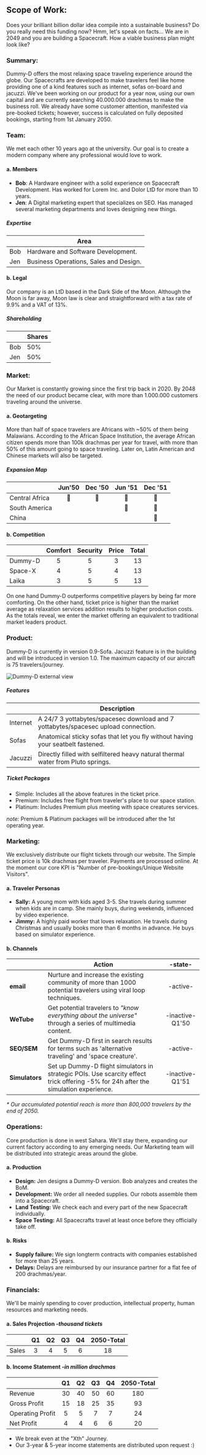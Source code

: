 ## Scope of Work:
Does your brilliant billion dollar idea compile into a sustainable business? Do you really need this funding now? 
Hmm, let's speak on facts... We are in 2049 and you are building a Spacecraft. 
How a viable business plan might look like?

### Summary:

Dummy-D offers the most relaxing space traveling experience around the globe. Our Spacecrafts are developed to make travelers feel like home providing one of a kind features such as internet, sofas on-board and jacuzzi. We've been working on our product for a year now, using our own capital and are currently searching 40.000.000 drachmas to make the business roll. We already have some customer attention, manifested via pre-booked tickets; however, success is calculated on fully deposited bookings, starting from 1st January 2050.

### Team:

We met each other 10 years ago at the university. Our goal is to create a modern company where any professional would love to work.

#### a. Members   

*   **Bob**: A Hardware engineer with a solid experience on Spacecraft Development. Has worked for Lorem Inc. and Dolor LtD for more than 10 years.
*   **Jen**: A Digital marketing expert that specializes on SEO. Has managed several marketing departments and loves designing new things.

##### Expertise
|          |               Area                    |   
|----------|---------------------------------------|
| Bob      | Hardware and Software Development.    |
| Jen      | Business Operations, Sales and Design.|

#### b. Legal

Our company is an LtD based in the Dark Side of the Moon. Although the Moon is far away, Moon law is clear and straightforward with a tax rate of 9.9% and a VAT of 13%.

##### Shareholding
|          | Shares |
|----------|--------|
| Bob      |   50%  |
| Jen      |   50%  |

### Market:

Our Market is constantly growing since the first trip back in 2020. By 2048 the need of our product became clear, with more than 1.000.000 customers traveling around the universe.

#### a. Geotargeting

More than half of space travelers are Africans with ~50% of them being Malawians. According to the African Space Institution, the average African citizen spends more than 100k drachmas per year for travel, with more than 50% of this amount going to space traveling. Later on, Latin American and Chinese markets will also be targeted.

##### Expansion Map

|                 | Jun'50  | Dec '50 | Jun '51 | Dec '51 |
|-----------------|:-------:|:-------:|:-------:|:-------:|
| Central Africa  |  :key:  |  :key:  |  :key:  |  :key:  |
| South America   |         |         |  :key:  |  :key:  |
| China           |         |         |         |  :key:  |

#### b. Competition

|                 | Comfort | Security |  Price  | Total   |
|-----------------|:-------:|:--------:|:-------:|:-------:|
| Dummy-D         |    5    |    5     |    3    |   13    |
| Space-X         |    4    |    5     |    4    |   13    |
| Laika           |    3    |    5     |    5    |   13    |

On one hand Dummy-D outperforms competitive players by being far more comforting. On the other hand, ticket price is higher than the market average as relaxation services addition results to higher production costs. As the totals reveal, we enter the market offering an equivalent to traditional market leaders product.

### Product:

Dummy-D is currently in version 0.9-Sofa. Jacuzzi feature is in the building and will be introduced in version 1.0. The maximum capacity of our aircraft is 75 travelers/journey.

![Dummy-D external view](http://ntemposd.me/img/Dummy-D.png "Dummy-D external view")

##### Features

|          | Description                                                                        |
|----------|------------------------------------------------------------------------------------|
| Internet | A 24/7 3 yottabytes/spacesec download and 7 yottabytes/spacesec upload connection. |
| Sofas    | Anatomical sticky sofas that let you fly without having your seatbelt fastened.    |
| Jacuzzi  | Directly filled with selfiltered heavy natural thermal water from Pluto springs.   |

##### Ticket Packages

*   Simple: Includes all the above features in the ticket price.
*   Premium: Includes free flight from traveler's place to our space station.
*   Platinum: Includes Premium plus meeting with space creatures services.

_note:_ Premium & Platinum packages will be introduced after the 1st operating year.

### Marketing:

We exclusively distribute our flight tickets through our website. The Simple ticket price is 10k drachmas per traveler. Payments are processed online. At the moment our core KPI is "Number of pre-bookings/Unique Website Visitors".

#### a. Traveler Personas

*   **Sally:** A young mom with kids aged 3-5. She travels during summer when kids are in camp. She mainly buys, during weekends, influenced by video experience.
*   **Jimmy:** A highly paid worker that loves relaxation. He travels during Christmas and usually books more than 6 months in advance. He buys based on simulator experience.

#### b. Channels

|           | Action                                                                                                        | -state-  |
|-----------|---------------------------------------------------------------------------------------------------------------|:--------:|
|**email**  |Nurture and increase the existing community of more than 1000 potential travelers using viral loop techniques. |-active-  |
|**WeTube** |Get potential travelers to _"know everything about the universe"_ through a series of multimedia content.|-inactive-Q1'50 |
|**SEO/SEM**|Get Dummy-D first in search results for terms such as 'alternative traveling' and 'space creature'.           | -active- |
|**Simulators**|Set up Dummy-D flight simulators in strategic POIs. Use scarcity effect trick offering -5% for 24h after the simulation experience.|-inactive-Q1'51|

_*  Our accumulated potential reach is more than 800,000 travelers by the end of 2050._

### Operations:

Core production is done in west Sahara. We'll stay there, expanding our current factory according to any emerging needs. Our Marketing team will be distributed into strategic areas around the globe.

#### a. Production

*   **Design:** Jen designs a Dummy-D version. Bob analyzes and creates the BoM.
*   **Development:** We order all needed supplies. Our robots assemble them into a Spacecraft.
*   **Land Testing:** We check each and every part of the new Spacecraft individually.
*   **Space Testing:** All Spacecrafts travel at least once before they officially take off.

#### b. Risks

*   **Supply failure:** We sign longterm contracts with companies established for more than 25 years.
*   **Delays:** Delays are reimbursed by our insurance partner for a flat fee of 200 drachmas/year.

### Financials:

We'll be mainly spending to cover production, intellectual property, human resources and marketing needs.

#### a. Sales Projection _-thousand tickets_

|     |Q1 |Q2 |Q3 |Q4 |2050-Total|
|-----|:-:|:-:|:-:|:-:|:--------:|
|Sales| 3 | 4 | 5 | 6 |   18     |

#### b. Income Statement _-in million drachmas_

|                |Q1 |Q2 |Q3 |Q4 |2050-Total|
|----------------|:-:|:-:|:-:|:-:|:--------:|
|Revenue         |30 |40 |50 |60 |    180   |
|Gross Profit    |15 |18 |25 |35 |     93   |
|Operating Profit|5  |5  | 7 |7  |     24   |
|Net Profit      |4  |4  | 6 |6  |     20   |

* We break even at the "Xth" Journey. 
* Our 3-year & 5-year income statements are distributed upon request :)
